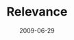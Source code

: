 ---
layout: music 
title: "Relevance"
series: "Roadmap For A Revolution"
date: 2009-06-29 
description: "Chuck Mingo discusses the importance of relevance in the revolution of Jesus."
audio: "http://s3.amazonaws.com/crossroadsaudiomessages/Roadmap7.mp3"
audio-duration: "33:07"
---